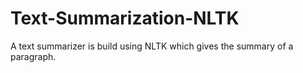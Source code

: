 # Text-Summarization-NLTK

A text summarizer is build using NLTK which gives the summary of a paragraph.
